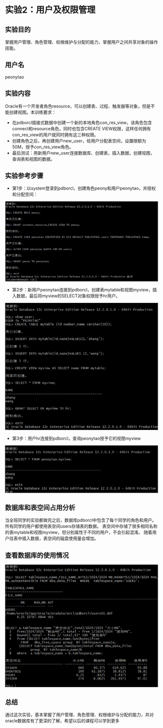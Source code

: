 # 实验2：用户及权限管理



## 实验目的

掌握用户管理、角色管理、权根维护与分配的能力，掌握用户之间共享对象的操作技能。
## 用户名

peonytao
## 实验内容

Oracle有一个开发者角色resource，可以创建表、过程、触发器等对象，但是不能创建视图。本训练要求：

- 在pdborcl插接式数据中创建一个新的本地角色con_res_view，该角色包含connect和resource角色，同时也包含CREATE VIEW权限，这样任何拥有con_res_view的用户就同时拥有这三种权限。
- 创建角色之后，再创建用户new_user，给用户分配表空间，设置限额为50M，授予con_res_view角色。
- 最后测试：用新用户new_user连接数据库、创建表，插入数据，创建视图，查询表和视图的数据。

## 实验参考步骤

- 第1步：以system登录到pdborcl，创建角色peony和用户peonytao，并授权和分配空间：

<img src="https://github.com/peonytao/oracle/blob/main/test2/1.png" />

- 第2步：新用户peonytao连接到pdborcl，创建表mytable和视图myview，插入数据，最后将myview的SELECT对象权限授予hr用户。

<img src="https://github.com/peonytao/oracle/blob/main/test2/2.png" alt="2" style="zoom:80%;" />

- 第3步：用户hr连接到pdborcl，查询peonytao授予它的视图myview

<img src="https://github.com/peonytao/oracle/blob/main/test2/3.png" alt="3" style="zoom:80%;" />



## 数据库和表空间占用分析

当全班同学的实验都做完之后，数据库pdborcl中包含了每个同学的角色和用户。 所有同学的用户都使用表空间users存储表的数据。 表空间中存储了很多相同名称的表mytable和视图myview，但分别属性于不同的用户，不会引起混淆。 随着用户往表中插入数据，表空间的磁盘使用量会增加。



## 查看数据库的使用情况

<img src="https://github.com/peonytao/oracle/blob/main/test2/4.png" alt="4" style="zoom:80%;" />



## 总结

通过这次实验，基本掌握了用户管理、角色管理、权根维护与分配的能力，并对oracle数据库有了更深的了解，希望以后的课程可以学到更多























